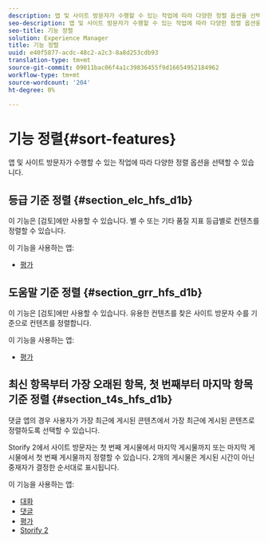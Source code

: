 ```yaml
---
description: 앱 및 사이트 방문자가 수행할 수 있는 작업에 따라 다양한 정렬 옵션을 선택할 수 있습니다.
seo-description: 앱 및 사이트 방문자가 수행할 수 있는 작업에 따라 다양한 정렬 옵션을 선택할 수 있습니다.
seo-title: 기능 정렬
solution: Experience Manager
title: 기능 정렬
uuid: e40f5877-acdc-48c2-a2c3-8a8d253cdb93
translation-type: tm+mt
source-git-commit: 09011bac06f4a1c39836455f9d16654952184962
workflow-type: tm+mt
source-wordcount: '204'
ht-degree: 0%

---
```



# 기능 정렬{#sort-features}

앱 및 사이트 방문자가 수행할 수 있는 작업에 따라 다양한 정렬 옵션을 선택할 수 있습니다.

## 등급 기준 정렬 {#section_elc_hfs_d1b}

이 기능은 [검토]에만 사용할 수 있습니다. 별 수 또는 기타 품질 지표 등급별로 컨텐츠를 정렬할 수 있습니다.

이 기능을 사용하는 앱:

* [평가](/help/using/c-about-apps/c-reviews-app/c-reviews-app.md#c_reviews_app)

## 도움말 기준 정렬 {#section_grr_hfs_d1b}

이 기능은 [검토]에만 사용할 수 있습니다. 유용한 컨텐츠를 찾은 사이트 방문자 수를 기준으로 컨텐츠를 정렬합니다.

이 기능을 사용하는 앱:

* [평가](/help/using/c-about-apps/c-reviews-app/c-reviews-app.md#c_reviews_app)

## 최신 항목부터 가장 오래된 항목, 첫 번째부터 마지막 항목 기준 정렬 {#section_t4s_hfs_d1b}

댓글 앱의 경우 사용자가 가장 최근에 게시된 콘텐츠에서 가장 최근에 게시된 콘텐츠로 정렬하도록 선택할 수 있습니다.

Storify 2에서 사이트 방문자는 첫 번째 게시물에서 마지막 게시물까지 또는 마지막 게시물에서 첫 번째 게시물까지 정렬할 수 있습니다. 2개의 게시물은 게시된 시간이 아닌 중재자가 결정한 순서대로 표시됩니다.

이 기능을 사용하는 앱:

* [대화](/help/using/c-about-apps/c-chat-app/c-chat-app.md#c_chat_app)
* [댓글](/help/using/c-about-apps/c-comments/c-comments.md)
* [평가](/help/using/c-about-apps/c-reviews-app/c-reviews-app.md#c_reviews_app)
* [Storify 2](/help/using/c-about-apps/c-storify2/c-storify2.md#c_storify2)

